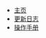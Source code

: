 <!--
 * @Author: hiddenSharp429 z404878860@163.com
 * @Date: 2024-07-02 01:07:48
 * @LastEditors: hiddenSharp429 z404878860@163.com
 * @LastEditTime: 2024-07-14 22:54:46
 * @FilePath: /Student Attendance System/docs/_sidebar.md
 * @Description: 
-->
* [主页](/) 
* [更新日志](ChangeLog.md "更新日志")
* [操作手册](OperationManual.md "操作手册")

